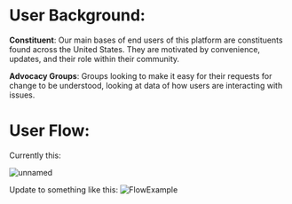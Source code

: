 # User Background: 

**Constituent**: Our main bases of end users of this platform are constituents found across the United States. They are motivated by convenience, updates, and their role within their community.  

**Advocacy Groups**: Groups looking to make it easy for their requests for change to be understood, looking at data of how users are interacting with issues.

# User Flow: 
Currently this:

![unnamed](https://user-images.githubusercontent.com/66452376/136096155-83851ed5-423d-4bc4-86b3-7b09608f21e4.png)

Update to something like this:
![FlowExample](https://user-images.githubusercontent.com/66452376/136095128-6cedddc1-e497-4995-8523-f2c0f785cf8d.png)
